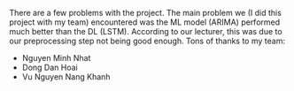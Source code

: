 There are a few problems with the project. 
The main problem we (I did this project with my team) encountered was the ML model (ARIMA) performed much better than the DL (LSTM).
According to our lecturer, this was due to our preprocessing step not being good enough. 
Tons of thanks to my team:
- Nguyen Minh Nhat
- Dong Dan Hoai
- Vu Nguyen Nang Khanh
